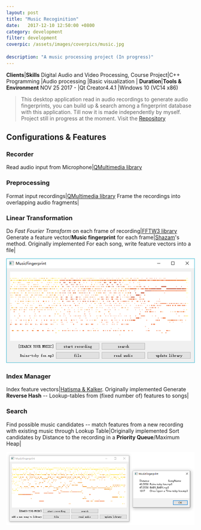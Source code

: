 ```yaml
---
layout: post
title: "Music Recoginition"
date:   2017-12-10 12:50:00 +0800
category: development
filter: development
coverpic: /assets/images/coverpics/music.jpg

description: "A music processing project (In progress)"
---
```


**Clients**|**Skills**
Digital Audio and Video Processing, Course Project|C++ Programming
 |Audio processing
 |Basic visualization
 |
**Duration**|**Tools & Environment**
 NOV 25 2017 - |Qt Creator4.4.1
 |Windows 10 (VC14 x86)

>This desktop application read in audio recordings to generate audio fingerprints, you can build up & search among a fingerprint database with this application. Till now it is made independently by myself. Project still in progress at the moment. Visit the <a href="https://github.com/zeyap/MusicFingerprint" class="button button-pill button-tiny button-caution">Repository</a>

<style type="text/css">
  table,th,td
  {
  width:100%;
  }
</style>

<h2>Configurations & Features</h2>

<h3>Recorder</h3>

Read audio input from Microphone|[QMultimedia library](http://doc.qt.io/qt-5/qtmultimedia-index.html)

<h3>Preprocessing</h3>

Format input recordings|[QMultimedia library](http://doc.qt.io/qt-5/qtmultimedia-index.html)
Frame the recordings into overlapping audio fragments|

<h3>Linear Transformation</h3>

Do *Fast Fourier Transform* on each frame of recording|[FFTW3 library](http://fftw.org/)
Generate a feature vector/**Music fingerprint** for each frame|[Shazam](https://dl.acm.org/citation.cfm?doid=1145287.1145312)'s method. Originally implemented
For each song, write feature vectors into a file|

![](/assets/images/mf_1.png)

<h3>Index Manager</h3>

Index feature vectors|[Hatisma & Kalker](http://citeseerx.ist.psu.edu/viewdoc/summary?doi=10.1.1.16.2893). Originally implemented
Generate **Reverse Hash** -- Lookup-tables from (fixed number of) features to songs|

<h3>Search</h3>

Find possible music candidates -- match features from a new recording with existing music through Lookup Table|Originally implemented
Sort candidates by Distance to the recording in a **Priority Queue**/Maximum Heap|

![](/assets/images/mf_2.png)